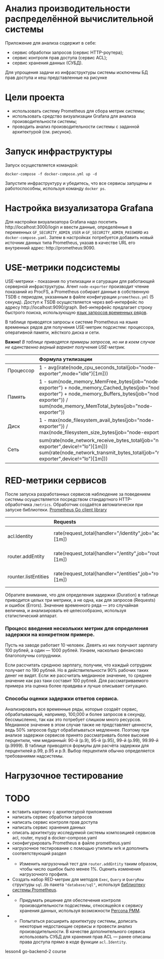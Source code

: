 # Анализ производительности распределённой вычислительной системы

Приложение для анализа содержит в себе:
- сервис обработки запросов (сервис HTTP-роутера);
- сервис контроля прав доступа (сервис ACL);
- сервис хранения данных (СУБД).

Для упрощения задачи из инфраструктуры системы исключены БД прав доступа и кеш представленные на рисунке


# Цели проекта
 - использовать систему Prometheus для сбора метрик системы;
 - использовать средство визуализации Grafana для анализа производительности системы;
 - проводить анализ производительности системы с заданной архитектурой (см. рисунок).

# Запуск инфраструктуры
Запуск осуществляется командой: 

`docker-compose -f docker-compose.yml up -d`  

Запустите инфраструктуру и убедитесь, что все сервисы запущены и работоспособны, используя команду `docker ps`.

# Настройка визуализатора Grafana

Для настройки визуализатора Grafana надо посетить http://localhost:3000/login и ввести данные, определённые в переменных `GF_SECURITY_ADMIN_USER` и `GF_SECURITY_ADMIN_PASSWORD` из `docker-compose.yaml`. Затем в настройках потребуется добавить новый источник данных типа Prometheus, указав в качестве URL его внутренний адрес: http://prometheus:9090.

# USE-метрики подсистемы

USE-метрики - показания по утилизации и сатурации для работающей серверной инфраструктуры. Агент `node-exporter` производит чтение показаний из ProcFS, а Prometheus собирает данные в собственную TSDB с периодом, указанным в файле конфигурации `prometheus.yml` (5 секунд). Доступ к TSDB осуществляется через веб-интерфейс по адресу http://localhost:9090/graph. Веб-интерфейс предлагает строку быстрого поиска, использующую [язык запросов временных рядов](https://prometheus.io/docs/prometheus/latest/querying/basics/).


В таблице  приводятся запросы к системе Prometheus на языке временных рядов для получения USE-метрик подсистем: процессора, оперативной памяти, жёсткого диска и сети.

  **Важно!** *В таблице приводятся примеры запросов, но ни в коем случае не единственно верный вариант получения USE-метрик.*
  
  |        | Формула утилизации                | Формула сатурации |
| ------------- |:------------------| :-----|
| Процессор     | 1 - avg(irate(node_cpu_seconds_total{job="node-exporter",mode="idle"}[1m]))    | sum(node_load1{job="node-exporter"}) |
| Память     | 1 - sum(node_memory_MemFree_bytes{job="node-exporter"} + node_memory_Cached_bytes{job="node-exporter"} + node_memory_Buffers_bytes{job="node-exporter"}) / sum(node_memory_MemTotal_bytes{job="node-exporter"}) |   sum(rate(node_vmstat_pgpgin{job="node-exporter"}[1m]) + rate(node_vmstat_pgpgout{job="node-exporter"}[1m])) |
| Диск  | 1 - max(node_filesystem_avail_bytes{job="node-exporter"}) / max(node_filesystem_size_bytes{job="node-exporter"})         |    sum(rate(node_disk_reads_completed_total[1m]) + rate(node_disk_writes_completed_total[1m])) |
| Сеть | sum(rate(node_network_receive_bytes_total{job="node-exporter",device!="lo"}[1m]))  sum(rate(node_network_transmit_bytes_total{job="node-exporter",device!="lo"}[1m])) | sum(rate(node_network_receive_drop_total{job="node-exporter",device!="lo"}[1m]))  sum(rate(node_network_transmit_drop_total{job="node-exporter",device!="lo"}[1m])) |

# RED-метрики сервисов

После запуска разработанных сервисов наблюдение за поведением системы осуществляется посредством стандартного HTTP-обработчика `/metrics`. Обработчик создаётся автоматически при запуске библиотеки. [Prometheus Go client library](https://github.com/prometheus/client_golang)

|        | Requests               | Errors | Duration |
| ------------- |:------------------|:-----|:-----|
| acl.Identity     | rate(request_total{handler="/identity",job="acl",method="GET"}[1m])    | rate(errors_total{handler="/identity",job="acl",method="GET"}[1m]) | duration_seconds{handler="/identity",job="acl",method="GET",status="200",quantile="0.99"}  duration_seconds{handler="/identity",job="acl",method="GET",status="200",quantile="0.95"}  duration_seconds{handler="/identity",job="acl",method="GET",status="200",quantile="0.9"}|
| router.addEntity    | rate(request_total{handler="/entity",job="router",method="POST"}[1m]) |   rate(errors_total{handler="/entity",job="router",method="POST"}[1m]) | duration_seconds{handler="/entity",job="router",method="POST",status="200",quantile="0.99"}  duration_seconds{handler="/entity",job="router",method="POST",status="200",quantile="0.95"}  duration_seconds{handler="/entity",job="router",method="POST",status="200",quantile="0.9"} |
| rounter.listEntities  | rate(request_total{handler="/entities",job="router",method="GET"}[1m])         |  rate(errors_total{handler="/entities",job="router",method="GET"}[1m])  | duration_seconds{job="router",method="GET",status="200",quantile="0.99"}  duration_seconds{job="router",method="GET",status="200",quantile="0.95"}  duration_seconds{job="router",method="GET",status="200",quantile="0.9"} |

Обратите внимание, что для определения задержки (Duration) в таблице приводится целых три метрики, а не одна, как для запросов (Requests) и ошибок (Errors). Значение временного ряда — это случайная величина, и анализировать её целесообразно, используя статистический аппарат.

### Процесс введения нескольких метрик для определения задержки на конкретном примере. 

Пусть на заводе работает 10 человек. Девять из них получают зарплату 100 рублей, а один — 1000 рублей. Узнаем, насколько финансово благополучны сотрудники.

Если рассчитать среднюю зарплату, получим, что каждый сотрудник получает по 190 рублей. Но в действительности 90% рабочих таких денег не видят. Если же рассчитать медианное значение, то среднее значение как раз таки составит 100 рублей. Для рассматриваемого примера эта оценка более правдива и лучше описывает ситуацию.


### Способы оценки задержки ответов сервиса.

Анализировать все временные ряды, которые создаёт сервис, обрабатывающий, например, 100,000 и более запросов в секунду, бессмысленно, так как это потребует слишком много ресурсов. Медианное значение в этом случае также не представляет ценности, ведь 50% запросов будут обрабатываться медленнее. Поэтому при анализе задержки сервисов принято рассматривать более высокие перцентили, чем медианный:  90-й (p.9), 95-й (p.95), 99-й (p.99), 99.99-й (p.9999). В таблице приводятся формулы для расчёта задержки для перцентилей p.99, p.95 и p.9. Выбор перцентиля обычно определяется требованиями надсистемы.

# Нагрузочное тестирование


# TODO
- вставить картинку с архитектурой приложения
- написать сервис обработки запросов 
- написать сервис контроля прав доступа
- написать сервис хранения данных
- описать архитектуру исследуемой системы композицией сервисов acl, router, mysql в docker-compose.yaml
- сконфигурировать Prometheus в файле prometheus.yaml
- нагрузочное тестирование с помощью утилиты wrk и дополнить соответствующий раздел
- * Изменить нагрузочный тест для `router.addEntity` таким образом, чтобы число ошибок было менее 1%. Оценить изменения нагрузочного профиля.
- Создать набор RED-метрик для методов `Exec`, `Query` и `QueryRow` структуры `sql.Db` пакета `"database/sql"`, используя [библиотеку системы Prometheus](https://github.com/prometheus/client_golang).
- * Придумать решение для обеспечения контроля производительности подсистемы, относящейся к сервису хранения данных, используя возможности [Percona PMM](https://www.percona.com/doc/percona-monitoring-and-management/deploy/server/docker.html).
- * Попытаться расширить архитектуру системы, дописать некоторые недостающие сервисы и провести анализ производительности. В качестве дополнительного сервиса использовать СУБД для хранения прав ACL — ранее описаны права доступа прямо в коде функции `acl.Identity`.

lesson4 go-backend-2  course
